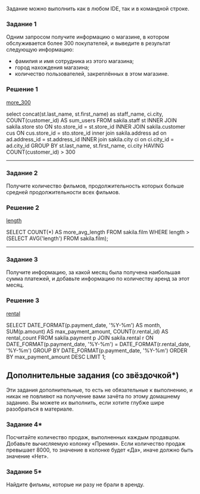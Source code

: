Задание можно выполнить как в любом IDE, так и в командной строке.

### Задание 1

Одним запросом получите информацию о магазине, в котором обслуживается более 300 покупателей, и выведите в результат следующую информацию: 
- фамилия и имя сотрудника из этого магазина;
- город нахождения магазина;
- количество пользователей, закреплённых в этом магазине.


### Решение 1
[more_300](https://github.com/sash3939/SQL-part2/assets/156709540/233a93c9-c013-426e-b21e-47b2827d0a8d)


select
	concat(st.last_name, st.first_name) as staff_name, ci.city,
    COUNT(customer_id) AS sum_users
FROM 
    sakila.staff st
INNER JOIN 
    sakila.store sto ON sto.store_id = st.store_id
INNER JOIN 
    sakila.customer cus ON cus.store_id = sto.store_id
inner join
	sakila.address ad on ad.address_id  = st.address_id
INNER join
	sakila.city ci on ci.city_id = ad.city_id
GROUP BY 
    st.last_name,
    st.first_name,
    ci.city
HAVING 
    COUNT(customer_id) > 300

---


### Задание 2

Получите количество фильмов, продолжительность которых больше средней продолжительности всех фильмов.

### Решение 2
[length](https://github.com/sash3939/SQL-part2/assets/156709540/f6889261-3a17-490f-923a-5dda11860e6b)

SELECT COUNT(*) AS more_avg_length
FROM sakila.film
WHERE length > (SELECT AVG('length') FROM sakila.film);

---

### Задание 3

Получите информацию, за какой месяц была получена наибольшая сумма платежей, и добавьте информацию по количеству аренд за этот месяц.

### Решение 3
[rental](https://github.com/sash3939/SQL-part2/assets/156709540/5cd104de-4adf-4fe3-97a9-44e4b2a8336a)

SELECT 
    DATE_FORMAT(p.payment_date, '%Y-%m') AS month,
    SUM(p.amount) AS max_payment_amount,
    COUNT(r.rental_id) AS rental_count
FROM 
    sakila.payment p
JOIN 
    sakila.rental r ON DATE_FORMAT(p.payment_date, '%Y-%m') = DATE_FORMAT(r.rental_date, '%Y-%m')
GROUP BY 
    DATE_FORMAT(p.payment_date, '%Y-%m')
ORDER BY 
    max_payment_amount DESC
LIMIT 1;

## Дополнительные задания (со звёздочкой*)
Эти задания дополнительные, то есть не обязательные к выполнению, и никак не повлияют на получение вами зачёта по этому домашнему заданию. Вы можете их выполнить, если хотите глубже шире разобраться в материале.

### Задание 4*

Посчитайте количество продаж, выполненных каждым продавцом. Добавьте вычисляемую колонку «Премия». Если количество продаж превышает 8000, то значение в колонке будет «Да», иначе должно быть значение «Нет».

### Задание 5*

Найдите фильмы, которые ни разу не брали в аренду.
